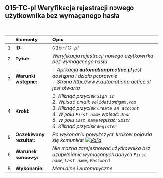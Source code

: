 ## 015-TC-pl Weryfikacja rejestracji nowego użytkownika bez wymaganego hasła

<br>

|     | Elementy                 | Opis                                                                    |
| :-- | :----------------------- | :---------------------------------------------------------------------- |
| 1   | **ID:**                  | _015-TC-pl_                                                             |
| 2   | **Tytuł:**               | _Weryfikacja rejestracji nowego użytkownika bez wymaganego hasła_       |
| 3   | **Warunki wstępne:**     | _- Aplikacja **automationpractice.pl** jest dostępna i działa poprawnie <br> - Strona http://www.automationpractice.pl jest otwarta_ |
| 4   | **Kroki:**               | _1. Kliknąć przycisk `Sign in` <br> 2. Wpisać email: `validation@gmx.com` <br> 3. Kliknąć przycisk `Create an account` <br> 4. W polu `First name` wpisać: `Jhon` <br> 5. W polu `Last name` wpisać: `Smith` <br> 6. Kliknąć przycisk `Register`_ |
| 5   | **Oczekiwany rezultat:** | _Po wykonaniu powyższych kroków pojawia się komunikat [![Valid](https://img.shields.io/badge/There%20are%201%20error-f3515c)](#)_ |
| 6   | **Warunek końcowy:**     | _Nie można zarejestrować użytkownika bez uzupełniania wymaganych danych `First name`, `Last name`, `Password`_ |
| 8   | **Wykonanie:**           | _Manualne i Automatyczne_                                               |
